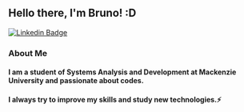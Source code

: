 ## Hello there, I'm Bruno! :D

[![Linkedin Badge](https://img.shields.io/badge/-LinkedIn-blue?style=flat-square&logo=Linkedin&logoColor=white&link=https://www.linkedin.com/in/bruno-henrique/)](https://www.linkedin.com/in/bruno-henrique/)

### About Me

#### I am a student of Systems Analysis and Development at Mackenzie University and passionate about codes.
#### I always try to improve my skills and study new technologies.⚡
